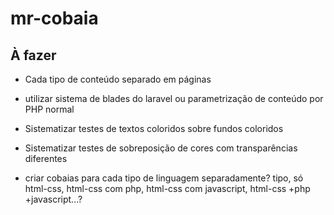 # mr-cobaia


## À fazer
- Cada tipo de conteúdo separado em páginas
- utilizar sistema de blades do laravel ou parametrização de conteúdo por PHP normal
- Sistematizar testes de textos coloridos sobre fundos coloridos
- Sistematizar testes de sobreposição de cores com transparências diferentes

- criar cobaias para cada tipo de linguagem separadamente? tipo, só html-css, html-css com php, html-css com javascript, html-css +php +javascript...?